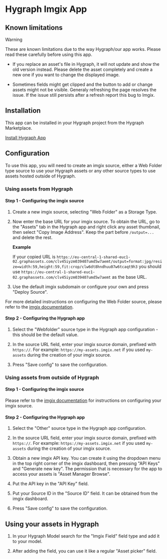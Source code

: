 # Hygraph Imgix App

## Known limitations

> [!WARNING]  
> These are known limitations due to the way Hygraph/our app works. Please read these carefully before using this app.

- If you replace an asset's file in Hygraph, it will not update and show the old version instead. Please delete the asset completely and create a new one if you want to change the displayed image.

- Sometimes fields might get clipped and the button to add or change assets might not be visible. Generaly refreshing the page resolves the issue. If the issue still persists after a refresh report this bug to Imgix.

## Installation

This app can be installed in your Hygraph project from the Hygraph Marketplace.

<!-- TODO: update marketplace link after publishing the app to the marketplace -->

[Install Hygraph App](https://hygraph.com/marketplace/apps/hygraph-imgix-plugin)

## Configuration

To use this app, you will need to create an imgix source, either a Web Folder type source to use your Hygraph assets or any other source types to use assets hosted outside of Hygraph.

### Using assets from Hygraph

#### Step 1 - Configuring the imgix source

1. Create a new imgix source, selecting "Web Folder" as a Storage Type.

2. Now enter the base URL for your imgix source. To obtain the URL, go to the "Assets" tab in the Hygraph app and right click any asset thumbnail, then select "Copy Image Address". Keep the part before `/output=...` and delete the rest.

   **Example**

   If your copied URL is `https://eu-central-1-shared-euc1-02.graphassets.com/clv45iyzm039407umd5w7aemt/output=format:jpg/resize=width:59,height:59,fit:crop/clw6dt8hndhuu07w6tcaqt9h3` you should use `https://eu-central-1-shared-euc1-02.graphassets.com/clv45iyzm039407umd5w7aemt` as the base URL.

3. Use the default imgix subdomain or configure your own and press "Deploy Source".

For more detailed instructions on configuring the Web Folder source, please refer to the [imgix documentation](https://docs.imgix.com/setup/creating-sources/web-folder).

#### Step 2 - Configuring the Hygraph app

1. Select the "Webfolder" source type in the Hygraph app configuration - this should be the default value.

2. In the source URL field, enter your imgix source domain, prefixed with `https://`. For example: `https://my-assets.imgix.net` if you used `my-assets` during the creation of your imgix source.

3. Press "Save config" to save the configuration.

### Using assets from outside of Hygraph

#### Step 1 - Configuring the imgix source

Please refer to the [imgix documentation](https://docs.imgix.com/setup/creating-sources) for instructions on configuring your imgix source.

#### Step 2 - Configuring the Hygraph app

1. Select the "Other" source type in the Hygraph app configuration.

2. In the source URL field, enter your imgix source domain, prefixed with `https://`. For example: `https://my-assets.imgix.net` if you used `my-assets` during the creation of your imgix source.

3. Obtain a new imgix API key. You can create it using the dropdown menu in the top right corner of the imgix dashboard, then pressing "API Keys" and "Generate new key". The permission that is necessary for the app to access your assets is "Asset Manager Browse".

4. Put the API key in the "API Key" field.

5. Put your Source ID in the "Source ID" field. It can be obtained from the imgix dashboard.

6. Press "Save config" to save the configuration.

## Using your assets in Hygraph

1. In your Hygraph Model search for the "Imgix Field" field type and add it to your model.

2. After adding the field, you can use it like a regular "Asset picker" field.
